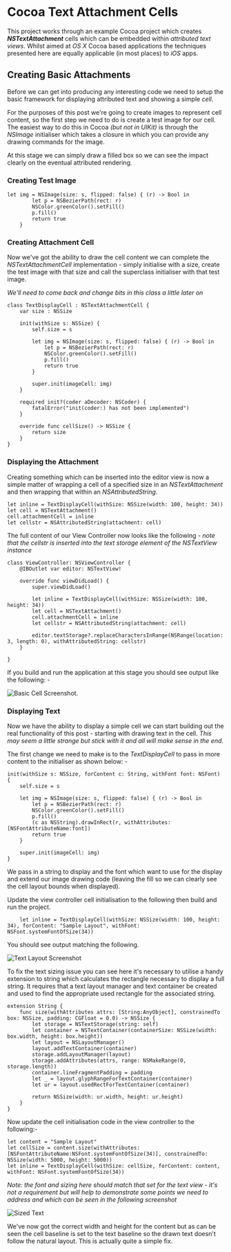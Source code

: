 # Cocoa Text Attachment Cells

This project works through an example Cocoa project which creates ***NSTextAttachment*** cells which can be embedded within *attributed text views*. Whilst aimed at *OS X* Cocoa based applications the techniques presented here are equally applicable (in most places) to *iOS* apps.




## Creating Basic Attachments

Before we can get into producing any interesting code we need to setup the basic framework for displaying attributed text and showing a simple *cell*.   


For the purposes of this post we're going to create images to represent cell content, so the first step we need to do is create a test image for our cell. The easiest way to do this in Cocoa *(but not in UIKit)* is through the *NSImage* initialiser which takes a closure in which you can provide any drawing commands for the image.    

At this stage we can simply draw a filled box so we can see the impact clearly on the eventual attributed rendering.   
### Creating Test Image
 
	let img = NSImage(size: s, flipped: false) { (r) -> Bool in
            let p = NSBezierPath(rect: r)
            NSColor.greenColor().setFill()
            p.fill()
            return true
        }

### Creating Attachment Cell
Now we've got the ability to draw the cell content we can complete the *NSTextAttachmentCell* implementation - simply initialise with a size, create the test image with that size and call the superclass initialiser with that test image.

*We'll need to come back and change bits in this class a little later on*



	class TextDisplayCell : NSTextAttachmentCell {
    	var size : NSSize
        
        init(withSize s: NSSize) {
            self.size = s
            
            let img = NSImage(size: s, flipped: false) { (r) -> Bool in
                let p = NSBezierPath(rect: r)
                NSColor.greenColor().setFill()
                p.fill()
                return true
            }
            
            super.init(imageCell: img)
        }
        
        required init?(coder aDecoder: NSCoder) {
            fatalError("init(coder:) has not been implemented")
        }
        
        override func cellSize() -> NSSize {
            return size
        }   
	}

### Displaying the Attachment

Creating something which can be inserted into the editor view is now a simple matter of wrapping a cell of a specified size in an *NSTextAttachment* and then wrapping that within an *NSAttributedString*.

	let inline = TextDisplayCell(withSize: NSSize(width: 100, height: 34))
    let cell = NSTextAttachment()
    cell.attachmentCell = inline
    let cellstr = NSAttributedString(attachment: cell)

The full content of our View Controller now looks like the following - *note that the cellstr is inserted into the text storage element of the NSTextView instance*

    class ViewController: NSViewController {
        @IBOutlet var editor: NSTextView!
    
        override func viewDidLoad() {
            super.viewDidLoad()
    
            let inline = TextDisplayCell(withSize: NSSize(width: 100, height: 34))
            let cell = NSTextAttachment()
            cell.attachmentCell = inline
            let cellstr = NSAttributedString(attachment: cell)
            
            editor.textStorage?.replaceCharactersInRange(NSRange(location: 3, length: 0), withAttributedString: cellstr)
        }
    
    }

If you build and run the application at this stage you should see output like the following: -


![Basic Cell Screenshot](BasicCellDisplay.png).


### Displaying Text

Now we have the ability to display a simple cell we can start building out the real functionality of this post - starting with drawing text in the cell. *This may seem a little strange but stick with it and all will make sense in the end.*

The first change we need to make is to the *TextDisplayCell* to pass in more content to the initialiser as shown below: -

	init(withSize s: NSSize, forContent c: String, withFont font: NSFont) 	{
        self.size = s
        
        let img = NSImage(size: s, flipped: false) { (r) -> Bool in
            let p = NSBezierPath(rect: r)
            NSColor.greenColor().setFill()
            p.fill()
            (c as NSString).drawInRect(r, withAttributes: [NSFontAttributeName:font])
            return true
        }
        
        super.init(imageCell: img)
    }

We pass in a string to display and the font which want to use for the display and extend our image drawing code (leaving the fill so we can clearly see the cell layout bounds when displayed).

Update the view controller cell initialisation to the following then build and run the project.

        let inline = TextDisplayCell(withSize: NSSize(width: 100, height: 34), forContent: "Sample Layout", withFont: NSFont.systemFontOfSize(34))

You should see output matching the following. 

![Text Layout Screenshot](BasicTextDisplayWithInvalidSizing.png)

To fix the text sizing issue you can see here it's necessary to utilise a handy extension to string which calculates the rectangle necessary to display a full string. It requires that a text layout manager and text container be created and used to find the appropriate used rectangle for the associated string.


    extension String {
        func size(withAttributes attrs: [String:AnyObject], constrainedTo box: NSSize, padding: CGFloat = 0.0) -> NSSize {
            let storage = NSTextStorage(string: self)
            let container = NSTextContainer(containerSize: NSSize(width: box.width, height: box.height))
            let layout = NSLayoutManager()
            layout.addTextContainer(container)
            storage.addLayoutManager(layout)
            storage.addAttributes(attrs, range: NSMakeRange(0, storage.length))
            container.lineFragmentPadding = padding
            let _ = layout.glyphRangeForTextContainer(container)
            let ur = layout.usedRectForTextContainer(container)
            
            return NSSize(width: ur.width, height: ur.height)
        }
    }

Now update the cell initialisation code in the view controller to the following:-

 	let content = "Sample Layout"
    let cellSize = content.size(withAttributes: [NSFontAttributeName:NSFont.systemFontOfSize(34)], constrainedTo: NSSize(width: 5000, height: 5000))
    let inline = TextDisplayCell(withSize: cellSize, forContent: content, withFont: NSFont.systemFontOfSize(34))

*Note: the font and sizing here should match that set for the text view - it's not a requirement but will help to demonstrate some points we need to address and which can be seen in the following screenshot*

![Sized Text](BasicTextDisplayWithSizing.png)

We've now got the correct width and height for the content but as can be seen the cell baseline is set to the text baseline so the drawn text doesn't follow the natural layout. This is actually quite a simple fix.

















